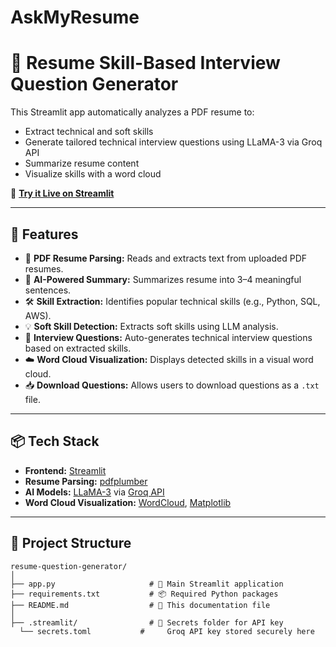 # AskMyResume
# 🧠 Resume Skill-Based Interview Question Generator

This Streamlit app automatically analyzes a PDF resume to:
- Extract technical and soft skills
- Generate tailored technical interview questions using LLaMA-3 via Groq API
- Summarize resume content
- Visualize skills with a word cloud

🔗 **[Try it Live on Streamlit](https://askmyresume-ckttmciaxa67zpjxedd7nq.streamlit.app/)** 

---

## 🚀 Features

- 📄 **PDF Resume Parsing:** Reads and extracts text from uploaded PDF resumes.
- 🧠 **AI-Powered Summary:** Summarizes resume into 3–4 meaningful sentences.
- 🛠️ **Skill Extraction:** Identifies popular technical skills (e.g., Python, SQL, AWS).
- 💡 **Soft Skill Detection:** Extracts soft skills using LLM analysis.
- 🎯 **Interview Questions:** Auto-generates technical interview questions based on extracted skills.
- ☁️ **Word Cloud Visualization:** Displays detected skills in a visual word cloud.
- 📥 **Download Questions:** Allows users to download questions as a `.txt` file.

---

## 📦 Tech Stack

- **Frontend:** [Streamlit](https://streamlit.io/)
- **Resume Parsing:** [pdfplumber](https://github.com/jsvine/pdfplumber)
- **AI Models:** [LLaMA-3](https://huggingface.co/meta-llama) via [Groq API](https://console.groq.com/)
- **Word Cloud Visualization:** [WordCloud](https://github.com/amueller/word_cloud), [Matplotlib](https://matplotlib.org/)

---

## 📁 Project Structure

```
resume-question-generator/
│
├── app.py                     # 🚀 Main Streamlit application
├── requirements.txt           # 📦 Required Python packages
├── README.md                  # 📘 This documentation file
│
├── .streamlit/                # 🔐 Secrets folder for API key
  └── secrets.toml           #     Groq API key stored securely here

 
```

